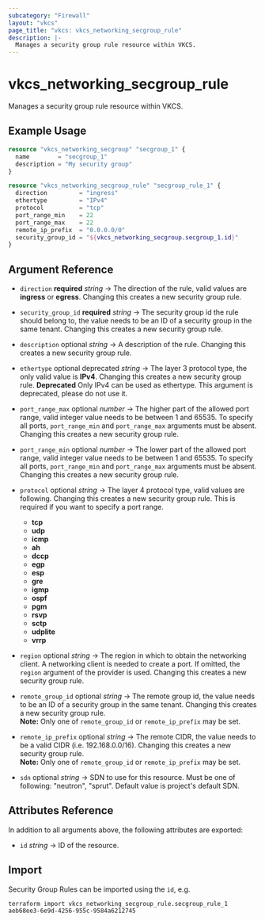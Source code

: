 ```yaml
---
subcategory: "Firewall"
layout: "vkcs"
page_title: "vkcs: vkcs_networking_secgroup_rule"
description: |-
  Manages a security group rule resource within VKCS.
---
```


# vkcs_networking_secgroup_rule

Manages a security group rule resource within VKCS.

## Example Usage
```terraform
resource "vkcs_networking_secgroup" "secgroup_1" {
  name        = "secgroup_1"
  description = "My security group"
}

resource "vkcs_networking_secgroup_rule" "secgroup_rule_1" {
  direction         = "ingress"
  ethertype         = "IPv4"
  protocol          = "tcp"
  port_range_min    = 22
  port_range_max    = 22
  remote_ip_prefix  = "0.0.0.0/0"
  security_group_id = "${vkcs_networking_secgroup.secgroup_1.id}"
}
```

## Argument Reference
- `direction` **required** *string* &rarr;  The direction of the rule, valid values are __ingress__ or __egress__. Changing this creates a new security group rule.

- `security_group_id` **required** *string* &rarr;  The security group id the rule should belong to, the value needs to be an ID of a security group in the same tenant. Changing this creates a new security group rule.

- `description` optional *string* &rarr;  A description of the rule. Changing this creates a new security group rule.

- `ethertype` optional deprecated *string* &rarr;  The layer 3 protocol type, the only valid value is __IPv4__. Changing this creates a new security group rule. **Deprecated** Only IPv4 can be used as ethertype. This argument is deprecated, please do not use it.

- `port_range_max` optional *number* &rarr;  The higher part of the allowed port range, valid integer value needs to be between 1 and 65535. To specify all ports, `port_range_min` and `port_range_max` arguments must be absent. Changing this creates a new security group rule.

- `port_range_min` optional *number* &rarr;  The lower part of the allowed port range, valid integer value needs to be between 1 and 65535. To specify all ports, `port_range_min` and `port_range_max` arguments must be absent. Changing this creates a new security group rule.

- `protocol` optional *string* &rarr;  The layer 4 protocol type, valid values are following. Changing this creates a new security group rule. This is required if you want to specify a port range.
  * __tcp__
  * __udp__
  * __icmp__
  * __ah__
  * __dccp__
  * __egp__
  * __esp__
  * __gre__
  * __igmp__
  * __ospf__
  * __pgm__
  * __rsvp__
  * __sctp__
  * __udplite__
  * __vrrp__

- `region` optional *string* &rarr;  The region in which to obtain the networking client. A networking client is needed to create a port. If omitted, the `region` argument of the provider is used. Changing this creates a new security group rule.

- `remote_group_id` optional *string* &rarr;  The remote group id, the value needs to be an ID of a security group in the same tenant. Changing this creates a new security group rule. <br>**Note:** Only one of `remote_group_id` or `remote_ip_prefix` may be set.

- `remote_ip_prefix` optional *string* &rarr;  The remote CIDR, the value needs to be a valid CIDR (i.e. 192.168.0.0/16). Changing this creates a new security group rule. <br>**Note:** Only one of `remote_group_id` or `remote_ip_prefix` may be set.

- `sdn` optional *string* &rarr;  SDN to use for this resource. Must be one of following: "neutron", "sprut". Default value is project's default SDN.


## Attributes Reference
In addition to all arguments above, the following attributes are exported:
- `id` *string* &rarr;  ID of the resource.



## Import

Security Group Rules can be imported using the `id`, e.g.

```shell
terraform import vkcs_networking_secgroup_rule.secgroup_rule_1 aeb68ee3-6e9d-4256-955c-9584a6212745
```
